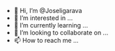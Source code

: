 - 👋 Hi, I’m @Joseligarava
- 👀 I’m interested in ...
- 🌱 I’m currently learning ...
- 💞️ I’m looking to collaborate on ...
- 📫 How to reach me ...

<!---
Joseligarava/Joseligarava is a ✨ special ✨ repository because its `README.md` (this file) appears on your GitHub profile.
You can click the Preview link to take a look at your changes.
--->
